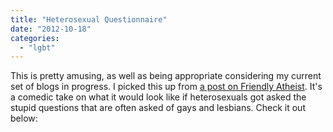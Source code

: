 ```yaml
---
title: "Heterosexual Questionnaire"
date: "2012-10-18"
categories: 
  - "lgbt"
---
```


This is pretty amusing, as well as being appropriate considering my current set of blogs in progress. I picked this up from [a post on Friendly Atheist](http://www.patheos.com/blogs/friendlyatheist/2011/02/17/heterosexual-questionnaire-extraordinaire/ "Friendly Atheist - Heterosexual Questionnaire Extraordinaire"). It's a comedic take on what it would look like if heterosexuals got asked the stupid questions that are often asked of gays and lesbians. Check it out below:
